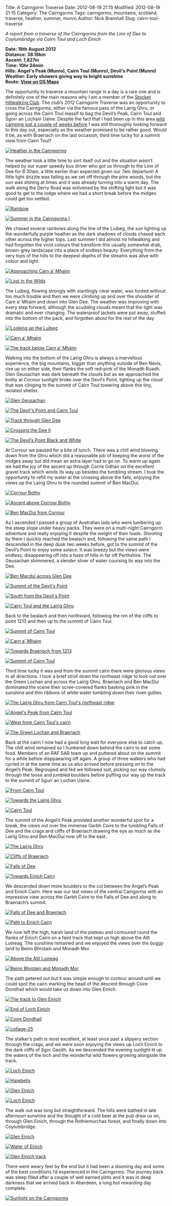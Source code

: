 Title: A Cairngorm Traverse
Date: 2012-08-19 21:15
Modified: 2012-08-19 21:15
Category:  The Cairngorms
Tags: cairngorms, mountains, scotland, traverse, heather, summer, munro
Author: Nick Bramhall
Slug: cairn-toul-traverse

_A report from a traverse of the Cairngorms from the Linn of Dee to Coylumbridge via Cairn Toul and Loch Einich_

**Date: 18th August 2012  
Distance: 38.16km  
Ascent: 1,827m  
Time: 10hr 24min  
Hills: Angel's Peak (Munro), Cairn Toul (Munro), Devil's Point (Munro)  
Weather: Early showers giving way to bright sunshine  
Route: [View on OS Maps](https://www.invertedworld.co.uk/trip/365)**

The opportunity to traverse a mountain range in a day is a rare one and is definitely one of the main reasons why I am a member of the [Stocket Hillwalking Club](http://www.stockets.org.uk). The club’s 2012 Cairngorm Traverse was an opportunity to cross the Cairngorms, either via the famous pass of the Lairig Ghru, or going across the Cairn Toul massif to bag the Devil’s Peak, Cairn Toul and Sgorr an Lochain Uaine. Despite the fact that I had been up in this area [wild camping just a couple of weeks before](/blog/2012/08/breaking-the-curse-of-braeriach/) I was still thoroughly looking forward to this day out, especially as the weather promised to be rather good. Would it be, as with Braeriach on the last occasion, third time lucky for a summit view from Cairn Toul?

[![Heather in the Cairngorms](http://farm9.staticflickr.com/8172/7951322222_dd7e771583_b.jpg)](http://flic.kr/p/d7CB5s "Heather in the Cairngorms by Nick Bramhall, on Flickr")

<!--more-->

The weather took a little time to sort itself out and the situation wasn’t helped by our super speedy bus driver who got us through to the Linn of Dee for 8:30am, a little earlier than expected given our 7am departure! A little light drizzle was falling as we set off through the pine woods, but the sun was shining at times and it was already turning into a warm day. The walk along the Derry Road was enlivened by the shifting light but it was good to get to the lodge where we had a short break before the midges could get too settled. 

[![Rainbow](http://farm9.staticflickr.com/8303/7816611946_a7477a8c8d_b.jpg)](http://flic.kr/p/cUJbpu "Rainbow by Nick Bramhall, on Flickr")

[![Summer in the Cairngorms I](http://farm9.staticflickr.com/8458/7947925798_06d1bf533b_b.jpg)](http://flic.kr/p/d7kcrq "Summer in the Cairngorms I by Nick Bramhall, on Flickr")

We chased several rainbows along the line of the Luibeg, the sun lighting up the wonderfully purple heather as the dark shadows of clouds chased each other across the higher tops. Last summer I did almost no hillwalking and had forgotten the vivid colours that transform this usually somewhat drab, brown-grey landscape into a place of endless beauty. Everything from the very tops of the hills to the deepest depths of the streams was alive with colour and light.

[![Approaching Carn a' Mhaim](http://farm9.staticflickr.com/8454/7951326894_731a6d1bb4_b.jpg)](http://flic.kr/p/d7CCt1 "Approaching Carn a' Mhaim by Nick Bramhall, on Flickr")

[![Lost in the Wilds](http://farm9.staticflickr.com/8299/7951328656_ec519ded29_b.jpg)](http://flic.kr/p/d7CCZo "Lost in the Wilds by Nick Bramhall, on Flickr")

The Luibeg, flowing strongly with startlingly clear water, was forded without too much trouble and then we were climbing up and over the shoulder of Carn a’ Mhaim and down into Glen Dee. The weather was improving with every step forward, although the scudding clouds meant that the light was dramatic and ever changing. The waterproof jackets were put away, stuffed into the bottom of the pack, and forgotten about for the rest of the day.

[![Looking up the Luibeg](http://farm8.staticflickr.com/7259/7840756732_16499e1293_b.jpg)](http://flic.kr/p/cWRVNU "Looking up the Luibeg by Nick Bramhall, on Flickr")

[![Carn a' Mhaim](http://farm9.staticflickr.com/8454/7951353158_7d0cebb27f_b.jpg)](http://flic.kr/p/d7CLgQ "Carn a' Mhaim by Nick Bramhall, on Flickr")

[![The track below Carn a' Mhaim](http://farm9.staticflickr.com/8456/7951367860_d96d9bd6f3_b.jpg)](http://flic.kr/p/d7CQDj "The track below Carn a' Mhaim by Nick Bramhall, on Flickr")

Walking into the bottom of the Lairig Ghru is always a marvellous experience, the big mountains, bigger than anything outside of Ben Nevis, rise up on either side, their flanks the soft red-pink of the Monadh Ruadh. Glen Geusachan was dark beneath the clouds but as we approached the bothy at Corrour sunlight broke over the Devil’s Point, lighting up the cloud that was clinging to the summit of Cairn Toul towering above this tiny, isolated shelter.

[![Glen Geusachan](http://farm9.staticflickr.com/8442/7951377390_f0b561618b_b.jpg)](http://flic.kr/p/d7CTtC "Glen Geusachan by Nick Bramhall, on Flickr")

[![The Devil's Point and Cairn Toul](http://farm9.staticflickr.com/8178/7951388556_068955c9ac_b.jpg)](http://flic.kr/p/d7CWN9 "The Devil's Point and Cairn Toul by Nick Bramhall, on Flickr")

[![Track through Glen Dee](http://farm9.staticflickr.com/8435/7951418572_ee06963dc2_b.jpg)](http://flic.kr/p/d7D6HE "Track through Glen Dee by Nick Bramhall, on Flickr")

[![Crossing the Dee II](http://farm9.staticflickr.com/8440/7947933566_d4c576b42f_b.jpg)](http://flic.kr/p/d7keKm "Crossing the Dee II by Nick Bramhall, on Flickr")

[![The Devil’s Point Black and White](http://farm9.staticflickr.com/8031/7951449862_9b5dfe1653_b.jpg)](http://flic.kr/p/d7Dg29 "The Devil’s Point Black and White by Nick Bramhall, on Flickr")

At Corrour we paused for a bite of lunch. There was a chill wind blowing down from the Ghru which did a reasonable job of keeping the worst of the midges away but did mean an extra layer had to go on. To warm up again we had the joy of the ascent up through Corrie Odhair on the excellent gravel track which winds its way up besides the tumbling stream. I took the opportunity to refill my water at the crossing above the falls, enjoying the views up the Lairig Ghru to the rounded summit of Ben MacDui.

[![Corrour Bothy](http://farm9.staticflickr.com/8180/7951455574_52b56aaafc_b.jpg)](http://flic.kr/p/d7DhHC "Corrour Bothy by Nick Bramhall, on Flickr")

[![Ascent above Corrour Bothy](http://farm9.staticflickr.com/8036/7947935078_0fa6057ab5_b.jpg)](http://flic.kr/p/d7kfcq "Ascent above Corrour Bothy by Nick Bramhall, on Flickr")

[![Ben MacDui from Corrour](http://farm9.staticflickr.com/8453/7951457744_84627e6edc_b.jpg)](http://flic.kr/p/d7Din3 "Ben MacDui from Corrour by Nick Bramhall, on Flickr")

As I ascended I passed a group of Australian lads who were lumbering up the steep slope under heavy packs. They were on a multi-night Cairngorm adventure and really enjoying it despite the weight of their loads. Shooting by them I quickly reached the bealach and, following the same path I descended in the deep dusk two weeks before, got to the summit of the Devil’s Point to enjoy some solace. It was breezy but the views were endless, disappearing off into a haze of hills in far off Perthshire. The Geusachan shimmered, a slender sliver of water coursing its way into the Dee.

[![Ben Macdui across Glen Dee](http://farm9.staticflickr.com/8448/7951487682_95210df679_b.jpg)](http://flic.kr/p/d7Dsgd "Ben Macdui across Glen Dee by Nick Bramhall, on Flickr")

[![Summit of the Devil's Point](http://farm9.staticflickr.com/8453/7951468084_99a492b204_b.jpg)](http://flic.kr/p/d7Dmrj "Summit of the Devil's Point by Nick Bramhall, on Flickr")

[![South from the Devil's Point](http://farm9.staticflickr.com/8180/7951493384_af19307688_b.jpg)](http://flic.kr/p/d7DtXw "South from the Devil's Point by Nick Bramhall, on Flickr")

[![Cairn Toul and the Lairig Ghru](http://farm9.staticflickr.com/8312/7951497842_e5220283c2_b.jpg)](http://flic.kr/p/d7Dvho "Cairn Toul and the Lairig Ghru by Nick Bramhall, on Flickr")

Back to the bealach and then northward, following the rim of the cliffs to point 1213 and then up to the summit of Cairn Toul. 

[![Summit of Cairn Toul](http://farm8.staticflickr.com/7277/7814537208_1dbb35d533_b.jpg)](http://flic.kr/p/cUxxE9 "Summit of Cairn Toul by Nick Bramhall, on Flickr")

[![Carn a' Mhaim](http://farm9.staticflickr.com/8317/7951584002_f8f7c5645d_b.jpg)](http://flic.kr/p/d7DWTU "Carn a' Mhaim by Nick Bramhall, on Flickr")

[![Towards Braeriach from 1213](http://farm9.staticflickr.com/8299/7951556812_3be06ce19f_b.jpg)](http://flic.kr/p/d7DNP7 "Towards Braeriach from 1213 by Nick Bramhall, on Flickr")

[![Summit of Cairn Toul](http://farm9.staticflickr.com/8459/7947939850_805dcee9b4_b.jpg)](http://flic.kr/p/d7kgBG "Summit of Cairn Toul by Nick Bramhall, on Flickr")

Third time lucky it was and from the summit cairn there were glorious views in all directions. I took a brief stroll down the northeast ridge to look out over the Green Lochan and across the Lairig Ghru. Braeriach and Ben MacDui dominated the scene their scree-covered flanks basking pink in the sunshine and thin ribbons of white water tumbling down their riven gullies.

[![The Lairig Ghru from Cairn Toul's northeast ridge](http://farm9.staticflickr.com/8462/7951605630_657c8fe1d4_b.jpg)](http://flic.kr/p/d7E4jN "The Lairig Ghru from Cairn Toul's northeast ridge by Nick Bramhall, on Flickr")

[![Angel's Peak from Cairn Toul](http://farm9.staticflickr.com/8295/7951613498_10b01a3d67_b.jpg)](http://flic.kr/p/d7E6Es "Angel's Peak from Cairn Toul by Nick Bramhall, on Flickr")

[![West from Cairn Toul's cairn](http://farm9.staticflickr.com/8033/7951627852_f52b565dd2_b.jpg)](http://flic.kr/p/d7EaVW "West from Cairn Toul's cairn by Nick Bramhall, on Flickr")

[![The Green Lochan and Braeriach](http://farm9.staticflickr.com/8303/7951647870_b07e56440c_b.jpg)](http://flic.kr/p/d7EgT5 "The Green Lochan and Braeriach by Nick Bramhall, on Flickr")

Back at the cairn I now had a good long wait for everyone else to catch up. The chill wind remained so I hunkered down behind the cairn to eat some food. Members of an RAF SAR team up and puttered about on the summit for a while before disppaearing off again. A group of three walkers who had cycled in at the same time as us also arrived before pressing on to the Angel’s Peak.
Regrouped and fed we followed suit, picking our way clumsily through the loose and jumbled boulders before puffing our way up the track to the summit of Sgurr an Lochan Uaine.

[![From Cairn Toul](http://farm9.staticflickr.com/8039/7947940524_a14d9102e1_b.jpg)](http://flic.kr/p/d7kgPj "From Cairn Toul by Nick Bramhall, on Flickr")

[![Towards the Lairig Ghru](http://farm9.staticflickr.com/8448/7951655166_78945dbcf6_b.jpg)](http://flic.kr/p/d7Ej3S "Towards the Lairig Ghru by Nick Bramhall, on Flickr")

[![Cairn Toul](http://farm9.staticflickr.com/8459/7951664692_da36b913fc_b.jpg)](http://flic.kr/p/d7EmT7 "Cairn Toul by Nick Bramhall, on Flickr")

The summit of the Angel’s Peak provided another wonderful spot for a break, the views out over the immense Garbh Coire to the tumbling Falls of Dee and the crags and cliffs of Braeriach drawing the eye as much as the Lairig Ghru and Ben MacDui now off to the east.

[![The Lairig Ghru](http://farm9.staticflickr.com/8445/7951693932_aba682a3f0_b.jpg)](http://flic.kr/p/d7Evzf "The Lairig Ghru by Nick Bramhall, on Flickr")

[![Cliffs of Braeriach](http://farm9.staticflickr.com/8031/7951707652_0fd13f0339_b.jpg)](http://flic.kr/p/d7EzDN "Cliffs of Braeriach3 by Nick Bramhall, on Flickr")

[![Falls of Dee](http://farm9.staticflickr.com/8031/7947942264_d098cee075_b.jpg)](http://flic.kr/p/d7khkj "Falls of Dee by Nick Bramhall, on Flickr")

[![Towards Einich Cairn](http://farm9.staticflickr.com/8040/7951681230_6451fba03d_b.jpg)](http://flic.kr/p/d7ErNf "Towards Einich Cairn by Nick Bramhall, on Flickr")

We descended down more boulders to the col between the Angel’s Peak and Einich Cairn. Here was our last views of the central Caingorms with an impressive view across the Garbh Coire to the Falls of Dee and along to Braeriach’s summit.

[![Falls of Dee and Braeriach](http://farm9.staticflickr.com/8316/7951742738_a662ea8b1c_b.jpg)](http://flic.kr/p/d7EL5J "Falls of Dee and Braeriach by Nick Bramhall, on Flickr")

[![Path to Einich Cairn](http://farm9.staticflickr.com/8458/7951739642_e430699446_b.jpg)](http://flic.kr/p/d7EKam "Path to Einich Cairn by Nick Bramhall, on Flickr")

We now left the high, harsh land of the plateau and contoured round the flanks of Einich Cairn on a faint track that kept us high above the Allt Luineag. The sunshine remained and we enjoyed the views over the boggy land to Beinn Bhrotain and Monadh Mor.

[![Above the Allt Luineag](http://farm9.staticflickr.com/8170/7951755758_182cf6f7b9_b.jpg)](http://flic.kr/p/d7EPXd "Above the Allt Luineag by Nick Bramhall, on Flickr")

[![Beinn Bhrotain and Monadh Mor](http://farm9.staticflickr.com/8322/7951757636_952558e23a_b.jpg)](http://flic.kr/p/d7EQvA "Beinn Bhrotain and Monadh Mor by Nick Bramhall, on Flickr")

The path petered out but it was simple enough to contour around until we could spot the cairn marking the head of the descent through Coire Dondhail which would take us down into Glen Einich.

[![The track to Glen Einich](http://farm9.staticflickr.com/8040/7951771910_7a31187dd0_b.jpg)](http://flic.kr/p/d7EUKG "The track to Glen Einich by Nick Bramhall, on Flickr")

[![End of Loch Einich](http://farm9.staticflickr.com/8308/7951777152_62c664a131_b.jpg)](http://flic.kr/p/d7EWj5 "End of Loch Einich by Nick Bramhall, on Flickr")

[![Coire Dondhail](http://farm9.staticflickr.com/8041/7951786390_e0a137d55b_b.jpg)](http://flic.kr/p/d7EZ4m "Coire Dondhail by Nick Bramhall, on Flickr")

[![collage-25](http://farm9.staticflickr.com/8173/7947943824_5376d4ac70_b.jpg)](http://flic.kr/p/d7khNd "collage-25 by Nick Bramhall, on Flickr")

The stalker’s path is most excellent, at least once past a slippery section through the crags, and we were soon enjoying the views up Loch Einich to the dark cliffs of Sgor Gaoith. As we descended the evening sunlight lit up the waters of the loch and the wonderful wild flowers growing alongside the track.

[![Loch Einich](http://farm9.staticflickr.com/8035/7947945262_7700ab247b_b.jpg)](http://flic.kr/p/d7kie1 "Loch Einich by Nick Bramhall, on Flickr")

[![Harebells](http://farm9.staticflickr.com/8448/7951829838_7ca9919173_b.jpg)](http://flic.kr/p/d7FcYs "Harebells by Nick Bramhall, on Flickr")

[![Glen Einich](http://farm9.staticflickr.com/8176/7951814980_178be3ed27_b.jpg)](http://flic.kr/p/d7F8yh "Glen Einich by Nick Bramhall, on Flickr")

[![Loch Einich](http://farm9.staticflickr.com/8306/7951821524_5d04d6d13f_b.jpg)](http://flic.kr/p/d7Fav7 "Loch Einich by Nick Bramhall, on Flickr")

The walk out was long but straightforward. The hills were bathed in late afternoon sunshine and the thought of a cold beer at the pub draw us on, through Glen Einich, through the Rothiemurchas forest, and finally down into Coylumbridge.

[![Glen Einich](http://farm9.staticflickr.com/8029/7951839872_ec6058ea1b_b.jpg)](http://flic.kr/p/d7FfXs "Glen Einich by Nick Bramhall, on Flickr")

[![Water of Einich](http://farm9.staticflickr.com/8311/7951853382_26946c4e47_b.jpg)](http://flic.kr/p/d7FjYo "Water of Einich by Nick Bramhall, on Flickr")

[![Glen Einich track](http://farm9.staticflickr.com/8037/7951848788_4db7d091b5_b.jpg)](http://flic.kr/p/d7FiBb "Glen Einich track by Nick Bramhall, on Flickr")

There were weary feet by the end but it had been a stunning day and some of the best conditions I’d experienced in the Cairngorms. The journey back was sleep filled after a couple of well earned pints and it was in deep darkness that we arrived back in Aberdeen, a long but rewarding day complete.

[![Sunlight on the Cairngorms](http://farm9.staticflickr.com/8442/7951857142_18ed4276cd_b.jpg)](http://flic.kr/p/d7Fm6d "Sunlight on the Cairngorms by Nick Bramhall, on Flickr")
